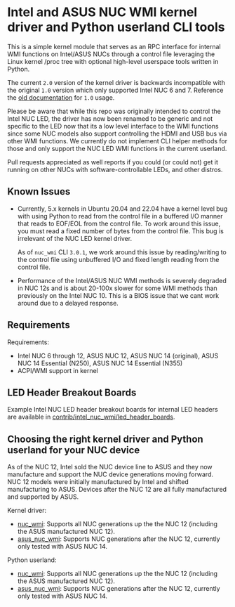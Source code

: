 # Intel and ASUS NUC WMI kernel driver and Python userland CLI tools

This is a simple kernel module that serves as an RPC interface for internal WMI functions
on Intel/ASUS NUCs through a control file leveraging the Linux kernel /proc tree with
optional high-level userspace tools written in Python.

The current `2.0` version of the kernel driver is backwards incompatible with the original `1.0`
version which only supported Intel NUC 6 and 7. Reference the
[old documentation](https://github.com/milesp20/intel_nuc_led/tree/6a3850eadff554053ca7d95e830a624b28c53670)
for `1.0` usage.

Please be aware that while this repo was originally intended to control the Intel NUC LED, the driver has
now been renamed to be generic and not specific to the LED now that its a low level interface to the WMI
functions since some NUC models also support controlling the HDMI and USB bus via other WMI functions. We
currently do not implement CLI helper methods for those and only support the NUC LED WMI functions in the
current userland.

Pull requests appreciated as well reports if you could (or could not) get it
running on other NUCs with software-controllable LEDs, and other distros.

## Known Issues

* Currently, 5.x kernels in Ubuntu 20.04 and 22.04 have a kernel level bug with using Python to read from
  the control file in a buffered I/O manner that reads to EOF/EOL from the control file. To work around this issue,
  you must read a fixed number of bytes from the control file. This bug is irrelevant of the NUC LED kernel driver.

  As of `nuc_wmi` CLI `3.0.1`, we work around this issue by reading/writing to the control file using unbuffered
  I/O and fixed length reading from the control file.
* Performance of the Intel/ASUS NUC WMI methods is severely degraded in NUC 12s and is about 20-100x slower for some
  WMI methods than previously on the Intel NUC 10. This is a BIOS issue that we cant work around due to a delayed
  response.

## Requirements

Requirements:

* Intel NUC 6 through 12, ASUS NUC 12, ASUS NUC 14 (original), ASUS NUC 14 Essential (N250), ASUS NUC 14 Essential (N355)
* ACPI/WMI support in kernel

## LED Header Breakout Boards

Example Intel NUC LED header breakout boards for internal LED headers are available in
[contrib/intel_nuc_wmi/led_header_boards](contrib/intel_nuc_wmi/led_header_boards).

## Choosing the right kernel driver and Python userland for your NUC device

As of the NUC 12, Intel sold the NUC device line to ASUS and they now manufacture and support the NUC device generations
moving forward. NUC 12 models were initially manufactured by Intel and shifted manufacturing to ASUS. Devices after the NUC 12
are all fully manufactured and supported by ASUS.

Kernel driver:

* [nuc_wmi](src/intel-nuc-wmi): Supports all NUC generations up the the NUC 12 (including the ASUS manufactured NUC 12).
* [asus_nuc_wmi](src/asus-nuc-wmi): Supports NUC generations after the NUC 12, currently only tested with ASUS NUC 14.

Python userland:

* [nuc_wmi](contrib/intel_nuc_wmi): Supports all NUC generations up the the NUC 12 (including the ASUS manufactured NUC 12).
* [asus_nuc_wmi](contrib/asus_nuc_wmi): Supports NUC generations after the NUC 12, currently only tested with ASUS NUC 14.
